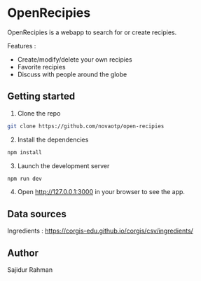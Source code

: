 # OpenRecipies

OpenRecipies is a webapp to search for or create recipies.

Features :

- Create/modify/delete your own recipies
- Favorite recipies
- Discuss with people around the globe

## Getting started

1. Clone the repo

```bash
git clone https://github.com/novaotp/open-recipies
```

2. Install the dependencies

```bash
npm install
```

3. Launch the development server

```bash
npm run dev
```

4. Open http://127.0.0.1:3000 in your browser to see the app.

## Data sources

Ingredients : https://corgis-edu.github.io/corgis/csv/ingredients/

## Author

Sajidur Rahman
